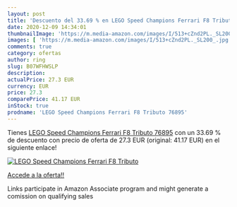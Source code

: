 ```yaml
---
layout: post
title: 'Descuento del 33.69 % en LEGO Speed Champions Ferrari F8 Tributo '
date: 2020-12-09 14:34:01
thumbnailImage: 'https://m.media-amazon.com/images/I/513+cZnd2PL._SL200_.jpg'
images: [ 'https://m.media-amazon.com/images/I/513+cZnd2PL._SL200_.jpg' ]
comments: true
category: ofertas
author: ring
slug: B07WFHWSLP
description:
actualPrice: 27.3 EUR
currency: EUR
price: 27.3
comparePrice: 41.17 EUR
inStock: true
prodname: 'LEGO Speed Champions Ferrari F8 Tributo 76895'
---
```


Tienes [LEGO Speed Champions Ferrari F8 Tributo 76895](https://www.amazon.es/dp/B07WFHWSLP/?tag=tolees-21) con un 33.69 % de descuento con precio de oferta de 27.3 EUR (original: 41.17 EUR) en el siguiente enlace!

[![LEGO Speed Champions Ferrari F8 Tributo ](https://m.media-amazon.com/images/I/513+cZnd2PL._SL200_.jpg)](https://www.amazon.es/dp/B07WFHWSLP/?tag=tolees-21)

[Accede a la oferta!!](https://www.amazon.es/dp/B07WFHWSLP/?tag=tolees-21)

Links participate in Amazon Associate program and might generate a comission on qualifying sales


